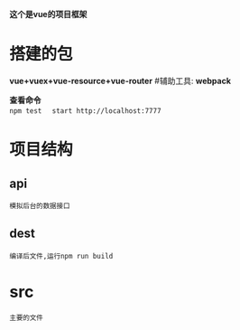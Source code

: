 **这个是vue的项目框架**  

# 搭建的包  
 **vue+vuex+vue-resource+vue-router**
 #辅助工具:
 **webpack**

**查看命令**  
`npm test  `
`start http://localhost:7777`
  
  # 项目结构    
  ## api  
  	模拟后台的数据接口  
  ## dest  
   	编译后文件,运行npm run build  
 # src  
   	主要的文件

  
